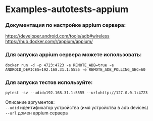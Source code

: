 # Examples-autotests-appium
### Документация по настройке appium сервера: <br/>
https://developer.android.com/tools/adb#wireless <br/>
https://hub.docker.com/r/appium/appium/

### Для запуска appium сервера можете использовать:

 `docker run -d -p 4723:4723 -e REMOTE_ADB=true -e ANDROID_DEVICES=192.168.31.1:5555 -e REMOTE_ADB_POLLING_SEC=60`
 
### Для запуска тестов используйте:

`pytest -sv --udid=192.168.31.1:5555 --url=http://127.0.0.1:4723` <br/>

Описание аргументов: <br/>
`--udid` идентификатор устройства (имя устройства в adb devices) <br/>
`--url` домен appium сервера